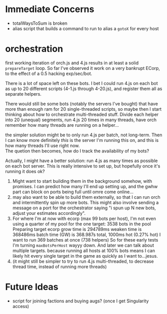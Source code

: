 # Immediate Concerns

- totalWaysToSum is broken
- alias script that builds a command to run to alias a `gotoX` for every host

# orchestration

first working iteration of orch.js and 4.js results in at least a solid
`prepareTarget` loop. So far I've observed it work on a very bankrupt ECorp,
to the effect of a 0.5 hacking exp/sec/bot.

There is a lot of space left on these bots. I bet I could run 4.js on each bot
as up to 20 different scripts (4-1.js through 4-20.js), and register them all as
separate helpers.

There would still be some bots (notably the servers I've bought) that have more
than enough ram for 20 single-threaded scripts, so maybe then I start thinking
about how to orchestrate multi-threaded stuff. Divide each helper into 20
(unequal) segments, run 4.js 20 times in many threads, have orch remember how
many threads are running on a helper...

the simpler solution might be to only run 4.js per batch, not long-term. Then I
can know more definitely *this* is the server I'm running this on, and this is
how many threads I'll use right now.  
The quetion then becomes, how do I track the availability of my bots?

Actually, I might have a better solution:
run 4.js as many times as possible on each bot server. This is really intensive
to set up, but hopefully once it's running it does ok?

1. Might want to start building them in the background somehow, with promises.
  I can predict how many I'll end up setting up, and the gwhw part can block on
  ports being full until omre come online...
2. may also want to be able to build them externally, so that I can run orch and
  intermittently spin up more bots. This might also involve sending a message on
  a port for the orchestrator saying "i spun up N new bots, adjust your
  estimates accordingly".
3. For where I'm at now with ecorp (max 99 bots per host), I'm not even using a
quarter of my pool for the one target:
3538 bots in the pool
Preparing target ecorp
grow time is 294789ms
weaken time is 368486ms
batch time (GW) is 368.987s total, 1000ms hot (0.27% hot)
I want to run 369 batches at once (738 helpers)
So for these early tests I'm turning `maxBotsPerHost` wayyy down. And later we
can talk about multiple targets. because running all hosts at 100% bots means I
can likely hit every single target in the game as quickly as I want to...jesus.
4. (it might still be simpler to try to run 4.js multi-threaded, to decrease
thread time, instead of running more threads)

# Future Ideas

- script for joining factions and buying augs? (once I get Singularity access)
